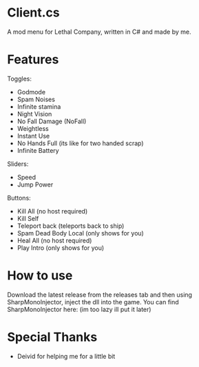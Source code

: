 # Client.cs
A mod menu for Lethal Company, written in C# and made by me.

# Features
Toggles:
- Godmode
- Spam Noises
- Infinite stamina
- Night Vision
- No Fall Damage (NoFall)
- Weightless
- Instant Use
- No Hands Full (its like for two handed scrap)
- Infinite Battery

Sliders:
- Speed
- Jump Power

Buttons:
- Kill All (no host required)
- Kill Self
- Teleport back (teleports back to ship)
- Spam Dead Body Local (only shows for you)
- Heal All (no host required)
- Play Intro (only shows for you)

# How to use
Download the latest release from the releases tab and then using SharpMonoInjector, inject the dll into the game.
You can find SharpMonoInjector here:
(im too lazy ill put it later)

# Special Thanks
- Deivid for helping me for a little bit